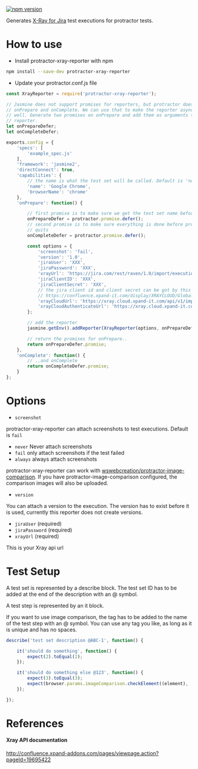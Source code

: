 [![npm version](https://badge.fury.io/js/protractor-xray-reporter.svg)](https://badge.fury.io/js/protractor-xray-reporter)

Generates [X-Ray for Jira](https://marketplace.atlassian.com/plugins/com.xpandit.plugins.xray/server/overview)
test executions for protractor tests.


# How to use

* Install protractor-xray-reporter with npm

```bash
npm install --save-dev protractor-xray-reporter
```

* Update your protractor.conf.js file

```javascript
const XrayReporter = require('protractor-xray-reporter');

// Jasmine does not support promises for reporters, but protractor does for
// onPrepare and onComplete. We can use that to make the reporter async as
// well. Generate two promises on onPrepare and add them as arguments to the
// reporter.
let onPrepareDefer;
let onCompleteDefer;

exports.config = {
    'specs': [
        'example_spec.js'
    ],
    'framework': 'jasmine2',
    'directConnect': true,
    'capabilities': {
        // the name is what the test set will be called. Default is 'no name'
        'name': 'Google Chrome',
        'browserName': 'chrome'
    },
    'onPrepare': function() {

        // first promise is to make sure we get the test set name before the tests start.
        onPrepareDefer = protractor.promise.defer();
        // second promise is to make sure everything is done before protractor
        // quits
        onCompleteDefer = protractor.promise.defer();

        const options = {
            'screenshot': 'fail',
            'version': '1.0',
            'jiraUser': 'XXX',
            'jiraPassword': 'XXX',
            'xrayUrl': 'https://jira.com/rest/raven/1.0/import/execution',
            'jiraClientID': 'XXX',
            'jiraClientSecret': 'XXX', 
            // the jira client id and client secret can be got by this instruction: 
            // https://confluence.xpand-it.com/display/XRAYCLOUD/Global+Settings%3A+API+Keys
            'xrayCloudUrl': 'https://xray.cloud.xpand-it.com/api/v1/import/execution',
            'xrayCloudAuthenticateUrl': 'https://xray.cloud.xpand-it.com/api/v1/authenticate'
        };

        // add the reporter
        jasmine.getEnv().addReporter(XrayReporter(options, onPrepareDefer, onCompleteDefer, browser));

        // return the promises for onPrepare..
        return onPrepareDefer.promise;
    },
    'onComplete': function() {
        // ..and onComplete
        return onCompleteDefer.promise;
    }
};
```

# Options
* `screenshot`

 protractor-xray-reporter can attach screenshots to test executions. Default
 is `fail`
 - `never`  Never attach screenshots
 - `fail`   only attach screenshots if the test failed
 - `always` always attach screenshots

 protractor-xray-reporter can work with
 [wswebcreation/protractor-image-comparison](https://github.com/wswebcreation/protractor-image-comparison).
 If you have protractor-image-comparison configured, the comparison images will also be
 uploaded.

* `version`

 You can attach a version to the execution.
 The version has to exist before it is used, currently this reporter does not
 create versions.

* `jiraUser` (required)
* `jiraPassword` (required)
* `xrayUrl` (required)

 This is your Xray api url

# Test Setup

A test set is represented by a describe block.
The test set ID has to be added at the end of the description with an @
symbol.

A test step is represented by an it block.

If you want to use image comparison, the tag has to be added to the name of the
test step with an @ symbol. You can use any tag you like, as long as it is
unique and has no spaces.

```javascript
describe('test set description @ABC-1', function() {

    it('should do something', function() {
        expect(2).toEqual(2);
    });

    it('should do something else @123', function() {
        expect(3).toEqual(3);
        expect(browser.params.imageComparison.checkElement((element), '123')).toBeLessThan(3.5);
    });

});
```

# References

#### Xray API documentation

http://confluence.xpand-addons.com/pages/viewpage.action?pageId=19695422

